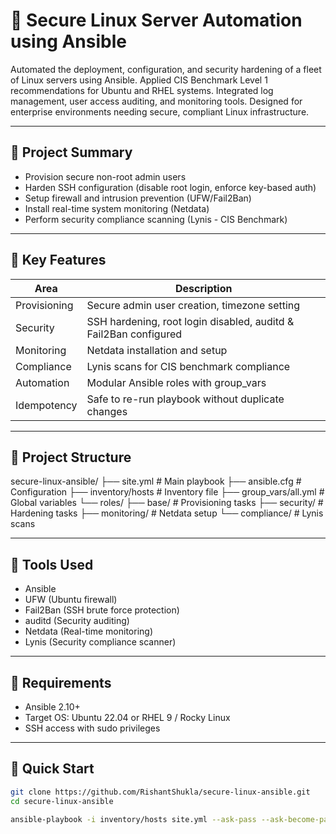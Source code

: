 # 🔐 Secure Linux Server Automation using Ansible

Automated the deployment, configuration, and security hardening of a fleet of Linux servers using Ansible. Applied CIS Benchmark Level 1 recommendations for Ubuntu and RHEL systems. Integrated log management, user access auditing, and monitoring tools. Designed for enterprise environments needing secure, compliant Linux infrastructure.

---

## 📌 Project Summary

- Provision secure non-root admin users  
- Harden SSH configuration (disable root login, enforce key-based auth)  
- Setup firewall and intrusion prevention (UFW/Fail2Ban)  
- Install real-time system monitoring (Netdata)  
- Perform security compliance scanning (Lynis - CIS Benchmark)  

---

## 🔧 Key Features

| Area        | Description                                         |
|-------------|-----------------------------------------------------|
| Provisioning | Secure admin user creation, timezone setting       |
| Security     | SSH hardening, root login disabled, auditd & Fail2Ban configured |
| Monitoring  | Netdata installation and setup                      |
| Compliance  | Lynis scans for CIS benchmark compliance            |
| Automation  | Modular Ansible roles with group_vars               |
| Idempotency | Safe to re-run playbook without duplicate changes   |

---

## 📂 Project Structure

secure-linux-ansible/
├── site.yml # Main playbook
├── ansible.cfg # Configuration
├── inventory/hosts # Inventory file
├── group_vars/all.yml # Global variables
└── roles/
├── base/ # Provisioning tasks
├── security/ # Hardening tasks
├── monitoring/ # Netdata setup
└── compliance/ # Lynis scans

---

## 🧪 Tools Used

- Ansible  
- UFW (Ubuntu firewall)  
- Fail2Ban (SSH brute force protection)  
- auditd (Security auditing)  
- Netdata (Real-time monitoring)  
- Lynis (Security compliance scanner)  

---

## 🧰 Requirements

- Ansible 2.10+  
- Target OS: Ubuntu 22.04 or RHEL 9 / Rocky Linux  
- SSH access with sudo privileges  

---

## 🚀 Quick Start

```bash
git clone https://github.com/RishantShukla/secure-linux-ansible.git
cd secure-linux-ansible

ansible-playbook -i inventory/hosts site.yml --ask-pass --ask-become-pass
